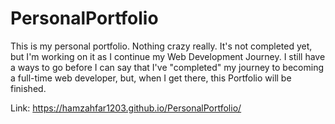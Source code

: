 # PersonalPortfolio
This is my personal portfolio. Nothing crazy really. It's not completed yet, but I'm working on it
as I continue my Web Development Journey. I still have a ways to go before I can say that I've 
"completed" my journey to becoming a full-time web developer, but, when I get there, this Portfolio
will be finished.

Link: https://hamzahfar1203.github.io/PersonalPortfolio/
